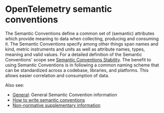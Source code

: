<!--- Hugo front matter used to generate the website version of this page:
cascade:
  body_class: otel-docs-spec
  github_repo: &repo https://github.com/open-telemetry/semantic-conventions
  github_subdir: docs
  path_base_for_github_subdir: tmp/semconv/docs/
  github_project_repo: *repo
redirects: [{ from: 'attributes-registry/*', to: 'registry/attributes/:splat' }]
cSpell:ignore: semconv CICD
auto_gen: below
linkTitle: Semantic conventions
--->

# OpenTelemetry semantic conventions

The Semantic Conventions define a common set of (semantic) attributes which provide meaning to data when collecting, producing and consuming it.
The Semantic Conventions specify among other things span names and kind, metric instruments and units as well as attribute names, types, meaning and valid values. For a detailed definition of the Semantic Conventions' scope see [Semantic Conventions Stability](https://opentelemetry.io/docs/specs/otel/versioning-and-stability/#semantic-conventions-stability).
The benefit to using Semantic Conventions is in following a common naming scheme that can be standardized across a codebase, libraries, and platforms. This allows easier correlation and consumption of data.

Also see:

* [General](general/README.md): General Semantic Convention information
* [How to write semantic conventions](how-to-write-conventions/README.md)
* [Non-normative supplementary information](non-normative/README.md)
